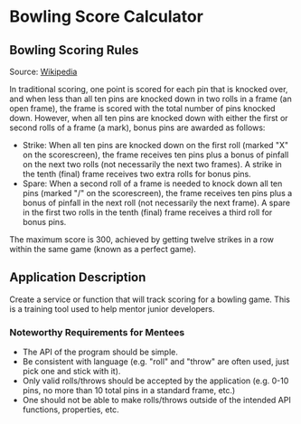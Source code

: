 # Bowling Score Calculator

## Bowling Scoring Rules

Source: [Wikipedia](https://en.wikipedia.org/wiki/Ten-pin_bowling#Scoring)

In traditional scoring, one point is scored for each pin that is knocked over, and when less than all ten pins are knocked down in two rolls in a frame (an open frame), the frame is scored with the total number of pins knocked down. However, when all ten pins are knocked down with either the first or second rolls of a frame (a mark), bonus pins are awarded as follows:

- Strike: When all ten pins are knocked down on the first roll (marked "X" on the scorescreen), the frame receives ten pins plus a bonus of pinfall on the next two rolls (not necessarily the next two frames). A strike in the tenth (final) frame receives two extra rolls for bonus pins.
- Spare: When a second roll of a frame is needed to knock down all ten pins (marked "/" on the scorescreen), the frame receives ten pins plus a bonus of pinfall in the next roll (not necessarily the next frame). A spare in the first two rolls in the tenth (final) frame receives a third roll for bonus pins.

The maximum score is 300, achieved by getting twelve strikes in a row within the same game (known as a perfect game).

## Application Description

Create a service or function that will track scoring for a bowling game. This is a training tool used to help mentor junior developers.

### Noteworthy Requirements for Mentees

- The API of the program should be simple.
- Be consistent with language (e.g. "roll" and "throw" are often used, just pick one and stick with it).
- Only valid rolls/throws should be accepted by the application (e.g. 0-10 pins, no more than 10 total pins in a standard frame, etc.)
- One should not be able to make rolls/throws outside of the intended API functions, properties, etc.
